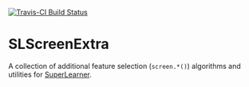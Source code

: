 [![Travis-CI Build Status](https://travis-ci.org/saraemoore/SLScreenExtra.svg?branch=master)](https://travis-ci.org/saraemoore/SLScreenExtra)

# SLScreenExtra
A collection of additional feature selection (`screen.*()`) algorithms and utilities for [SuperLearner](https://github.com/ecpolley/SuperLearner).
